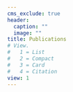 ```yaml
---
cms_exclude: true
header:
  caption: ""
  image: ""
title: Publications
# View.
#   1 = List
#   2 = Compact
#   3 = Card
#   4 = Citation
view: 1
---
```

  